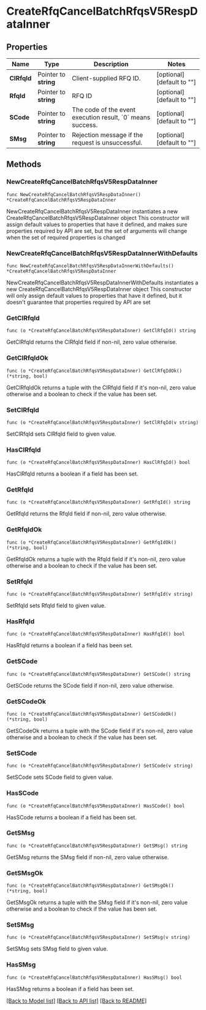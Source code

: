 # CreateRfqCancelBatchRfqsV5RespDataInner

## Properties

Name | Type | Description | Notes
------------ | ------------- | ------------- | -------------
**ClRfqId** | Pointer to **string** | Client-supplied RFQ ID. | [optional] [default to ""]
**RfqId** | Pointer to **string** | RFQ ID | [optional] [default to ""]
**SCode** | Pointer to **string** | The code of the event execution result, &#x60;0&#x60; means success. | [optional] [default to ""]
**SMsg** | Pointer to **string** | Rejection message if the request is unsuccessful. | [optional] [default to ""]

## Methods

### NewCreateRfqCancelBatchRfqsV5RespDataInner

`func NewCreateRfqCancelBatchRfqsV5RespDataInner() *CreateRfqCancelBatchRfqsV5RespDataInner`

NewCreateRfqCancelBatchRfqsV5RespDataInner instantiates a new CreateRfqCancelBatchRfqsV5RespDataInner object
This constructor will assign default values to properties that have it defined,
and makes sure properties required by API are set, but the set of arguments
will change when the set of required properties is changed

### NewCreateRfqCancelBatchRfqsV5RespDataInnerWithDefaults

`func NewCreateRfqCancelBatchRfqsV5RespDataInnerWithDefaults() *CreateRfqCancelBatchRfqsV5RespDataInner`

NewCreateRfqCancelBatchRfqsV5RespDataInnerWithDefaults instantiates a new CreateRfqCancelBatchRfqsV5RespDataInner object
This constructor will only assign default values to properties that have it defined,
but it doesn't guarantee that properties required by API are set

### GetClRfqId

`func (o *CreateRfqCancelBatchRfqsV5RespDataInner) GetClRfqId() string`

GetClRfqId returns the ClRfqId field if non-nil, zero value otherwise.

### GetClRfqIdOk

`func (o *CreateRfqCancelBatchRfqsV5RespDataInner) GetClRfqIdOk() (*string, bool)`

GetClRfqIdOk returns a tuple with the ClRfqId field if it's non-nil, zero value otherwise
and a boolean to check if the value has been set.

### SetClRfqId

`func (o *CreateRfqCancelBatchRfqsV5RespDataInner) SetClRfqId(v string)`

SetClRfqId sets ClRfqId field to given value.

### HasClRfqId

`func (o *CreateRfqCancelBatchRfqsV5RespDataInner) HasClRfqId() bool`

HasClRfqId returns a boolean if a field has been set.

### GetRfqId

`func (o *CreateRfqCancelBatchRfqsV5RespDataInner) GetRfqId() string`

GetRfqId returns the RfqId field if non-nil, zero value otherwise.

### GetRfqIdOk

`func (o *CreateRfqCancelBatchRfqsV5RespDataInner) GetRfqIdOk() (*string, bool)`

GetRfqIdOk returns a tuple with the RfqId field if it's non-nil, zero value otherwise
and a boolean to check if the value has been set.

### SetRfqId

`func (o *CreateRfqCancelBatchRfqsV5RespDataInner) SetRfqId(v string)`

SetRfqId sets RfqId field to given value.

### HasRfqId

`func (o *CreateRfqCancelBatchRfqsV5RespDataInner) HasRfqId() bool`

HasRfqId returns a boolean if a field has been set.

### GetSCode

`func (o *CreateRfqCancelBatchRfqsV5RespDataInner) GetSCode() string`

GetSCode returns the SCode field if non-nil, zero value otherwise.

### GetSCodeOk

`func (o *CreateRfqCancelBatchRfqsV5RespDataInner) GetSCodeOk() (*string, bool)`

GetSCodeOk returns a tuple with the SCode field if it's non-nil, zero value otherwise
and a boolean to check if the value has been set.

### SetSCode

`func (o *CreateRfqCancelBatchRfqsV5RespDataInner) SetSCode(v string)`

SetSCode sets SCode field to given value.

### HasSCode

`func (o *CreateRfqCancelBatchRfqsV5RespDataInner) HasSCode() bool`

HasSCode returns a boolean if a field has been set.

### GetSMsg

`func (o *CreateRfqCancelBatchRfqsV5RespDataInner) GetSMsg() string`

GetSMsg returns the SMsg field if non-nil, zero value otherwise.

### GetSMsgOk

`func (o *CreateRfqCancelBatchRfqsV5RespDataInner) GetSMsgOk() (*string, bool)`

GetSMsgOk returns a tuple with the SMsg field if it's non-nil, zero value otherwise
and a boolean to check if the value has been set.

### SetSMsg

`func (o *CreateRfqCancelBatchRfqsV5RespDataInner) SetSMsg(v string)`

SetSMsg sets SMsg field to given value.

### HasSMsg

`func (o *CreateRfqCancelBatchRfqsV5RespDataInner) HasSMsg() bool`

HasSMsg returns a boolean if a field has been set.


[[Back to Model list]](../README.md#documentation-for-models) [[Back to API list]](../README.md#documentation-for-api-endpoints) [[Back to README]](../README.md)


